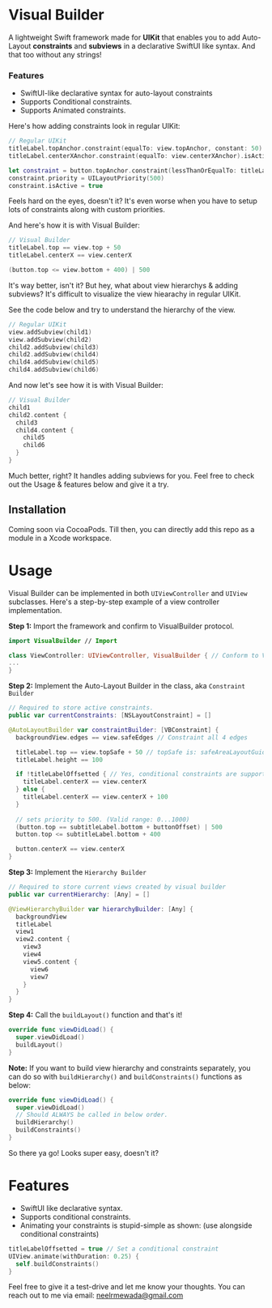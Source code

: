 # Visual Builder

A lightweight Swift framework made for **UIKit** that enables you to add Auto-Layout **constraints** and **subviews** in a declarative SwiftUI like syntax. And that too without any strings!

### Features

- SwiftUI-like declarative syntax for auto-layout constraints
- Supports Conditional constraints.
- Supports Animated constraints.

Here's how adding constraints look in regular UIKit:

```swift
// Regular UIKit
titleLabel.topAnchor.constraint(equalTo: view.topAnchor, constant: 50).isActive = true
titleLabel.centerXAnchor.constraint(equalTo: view.centerXAnchor).isActive = true

let constraint = button.topAnchor.constraint(lessThanOrEqualTo: titleLabel.bottomAnchor, constant: 400)
constraint.priority = UILayoutPriority(500)
constraint.isActive = true
```

Feels hard on the eyes, doesn't it? It's even worse when you have to setup lots of constraints along with custom priorities.

And here's how it is with Visual Builder:

```swift
// Visual Builder
titleLabel.top == view.top + 50
titleLabel.centerX == view.centerX

(button.top <= view.bottom + 400) | 500
```

It's way better, isn't it? But hey, what about view hierarchys & adding subviews? It's difficult to visualize the view hiearachy in regular UIKit. 

See the code below and try to understand the hierarchy of the view.

```swift
// Regular UIKit
view.addSubview(child1)
view.addSubview(child2)
child2.addSubview(child3)
child2.addSubview(child4)
child4.addSubview(child5)
child4.addSubview(child6)
```

And now let's see how it is with Visual Builder:

```swift
// Visual Builder
child1
child2.content {
  child3
  child4.content {
    child5
    child6
  }
}
```

Much better, right? It handles adding subviews for you. Feel free to check out the Usage & features below and give it a try.

## Installation

Coming soon via CocoaPods. Till then, you can directly add this repo as a module in a Xcode workspace.

# Usage

Visual Builder can be implemented in both ```UIViewController``` and ```UIView``` subclasses. Here's a step-by-step example of a view controller implementation.

**Step 1:** Import the framework and confirm to VisualBuilder protocol.

```swift
import VisualBuilder // Import

class ViewController: UIViewController, VisualBuilder { // Conform to VisualBuilder
...
}
```

**Step 2:** Implement the Auto-Layout Builder in the class, aka ```Constraint Builder```

```swift
// Required to store active constraints.
public var currentConstraints: [NSLayoutConstraint] = []

@AutoLayoutBuilder var constraintBuilder: [VBConstraint] {
  backgroundView.edges == view.safeEdges // Constraint all 4 edges

  titleLabel.top == view.topSafe + 50 // topSafe is: safeAreaLayoutGuide.topAnchor
  titleLabel.height == 100

  if !titleLabelOffsetted { // Yes, conditional constraints are supported as well :)
    titleLabel.centerX == view.centerX
  } else {
    titleLabel.centerX == view.centerX + 100
  }
  
  // sets priority to 500. (Valid range: 0...1000)
  (button.top == subtitleLabel.bottom + buttonOffset) | 500
  button.top <= subtitleLabel.bottom + 400

  button.centerX == view.centerX
}
```

**Step 3:** Implement the ```Hierarchy Builder```

```swift
// Required to store current views created by visual builder
public var currentHierarchy: [Any] = []

@ViewHierarchyBuilder var hierarchyBuilder: [Any] {
  backgroundView
  titleLabel
  view1
  view2.content {
    view3
    view4
    view5.content {
      view6
      view7
    }
  }
}
```

**Step 4:** Call the ```buildLayout()``` function and that's it!

```swift
override func viewDidLoad() {
  super.viewDidLoad()
  buildLayout()
}
```

**Note:** If you want to build view hierarchy and constraints separately, you can do so with ```buildHierarchy()``` and ```buildConstraints()``` functions as below:

```swift
override func viewDidLoad() {
  super.viewDidLoad()
  // Should ALWAYS be called in below order.
  buildHierarchy()
  buildConstraints()
}
```

So there ya go! Looks super easy, doesn't it?

# Features

- SwiftUI like declarative syntax.
- Supports conditional constraints.
- Animating your constraints is stupid-simple as shown: (use alongside conditional constraints)
```swift
titleLabelOffsetted = true // Set a conditional constraint
UIView.animate(withDuration: 0.25) {
  self.buildConstraints()
}
```

Feel free to give it a test-drive and let me know your thoughts. You can reach out to me via email: neelrmewada@gmail.com

